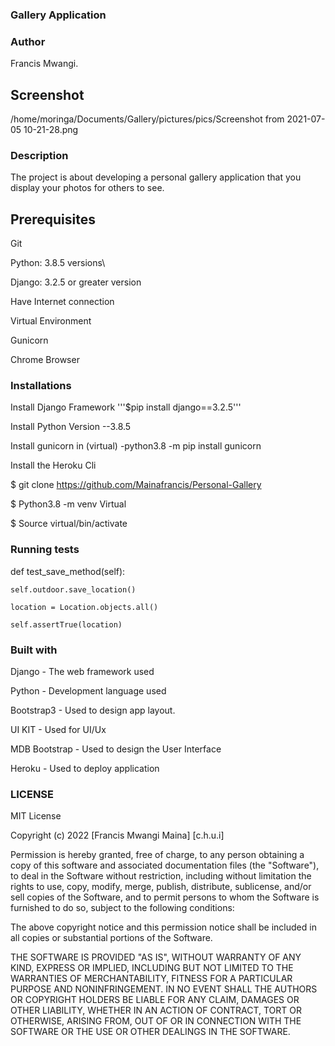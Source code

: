 ### Gallery Application

### Author
Francis Mwangi.

## Screenshot
/home/moringa/Documents/Gallery/pictures/pics/Screenshot from 2021-07-05 10-21-28.png

### Description
The project is about developing a personal gallery application that you display your photos for others to see.

## Prerequisites

  Git

  Python: 3.8.5 versions\

  Django: 3.2.5 or greater version

  Have Internet connection

  Virtual Environment

  Gunicorn

  Chrome Browser

  ### Installations

 Install Django Framework '''$pip install django==3.2.5'''

 Install Python Version --3.8.5

 Install gunicorn in (virtual) -python3.8 -m pip install gunicorn

 Install the Heroku Cli

 $ git clone https://github.com/Mainafrancis/Personal-Gallery

 $ Python3.8 -m venv Virtual

 $ Source virtual/bin/activate

### Running tests
def test_save_method(self):

    self.outdoor.save_location()

    location = Location.objects.all()

    self.assertTrue(location)

### Built with
Django - The web framework used

Python - Development language used

Bootstrap3 - Used to design app layout.

UI KIT - Used for UI/Ux

MDB Bootstrap - Used to design the User Interface

Heroku - Used to deploy application

### LICENSE

MIT License

Copyright (c) 2022 [Francis Mwangi Maina] [c.h.u.i]

Permission is hereby granted, free of charge, to any person obtaining a copy
of this software and associated documentation files (the "Software"), to deal
in the Software without restriction, including without limitation the rights
to use, copy, modify, merge, publish, distribute, sublicense, and/or sell
copies of the Software, and to permit persons to whom the Software is
furnished to do so, subject to the following conditions:

The above copyright notice and this permission notice shall be included in all
copies or substantial portions of the Software.

THE SOFTWARE IS PROVIDED "AS IS", WITHOUT WARRANTY OF ANY KIND, EXPRESS OR
IMPLIED, INCLUDING BUT NOT LIMITED TO THE WARRANTIES OF MERCHANTABILITY,
FITNESS FOR A PARTICULAR PURPOSE AND NONINFRINGEMENT. IN NO EVENT SHALL THE
AUTHORS OR COPYRIGHT HOLDERS BE LIABLE FOR ANY CLAIM, DAMAGES OR OTHER
LIABILITY, WHETHER IN AN ACTION OF CONTRACT, TORT OR OTHERWISE, ARISING FROM,
OUT OF OR IN CONNECTION WITH THE SOFTWARE OR THE USE OR OTHER DEALINGS IN THE
SOFTWARE.

